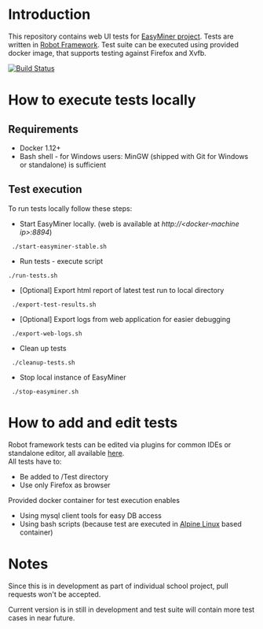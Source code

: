 # Introduction
This repository contains web UI tests for [EasyMiner project](http://easyminer.eu).
Tests are written in [Robot Framework](http://robotframework.org/). Test suite can be executed using provided docker image, that supports testing against Firefox and Xvfb. 

[![Build Status](https://travis-ci.org/soulekamil/EasyMiner-WebUITests.png)](https://travis-ci.org/soulekamil/EasyMiner-WebUITests)

# How to execute tests locally
## Requirements
- Docker 1.12+ 
- Bash shell - for Windows users: MinGW (shipped with Git for Windows or standalone) is sufficient
## Test execution
To run tests locally follow these steps:
- Start EasyMiner locally. (web is available at *http://\<docker-machine ip\>:8894*)
```
 ./start-easyminer-stable.sh 
```
- Run tests - execute script
```
./run-tests.sh
```
- [Optional] Export html report of latest test run to local directory
```
 ./export-test-results.sh 
```
- [Optional] Export logs from web application for easier debugging
```
 ./export-web-logs.sh
```
- Clean up tests 
```
 ./cleanup-tests.sh 
```
- Stop local instance of EasyMiner
```
 ./stop-easyminer.sh 
```

# How to add and edit tests
Robot framework tests can be edited via plugins for common IDEs or standalone editor, all available [here](http://robotframework.org/#tools-editors).<br />
All tests have to:
- Be added to /Test directory
- Use only Firefox as browser<br />


Provided docker container for test execution enables
- Using mysql client tools for easy DB access
- Using bash scripts (because test are executed in [Alpine Linux](https://hub.docker.com/r/gliderlabs/alpine/) based container)

# Notes
Since this is in development as part of individual school project, pull requests won't be accepted.


Current version is in still in development and test suite will contain more test cases in near future.